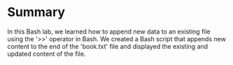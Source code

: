 # Summary

In this Bash lab, we learned how to append new data to an existing file using the '>>' operator in Bash. We created a Bash script that appends new content to the end of the 'book.txt' file and displayed the existing and updated content of the file.
